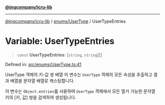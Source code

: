 [**@jngcompany/icru-lib**](../../../README.md)

***

[@jngcompany/icru-lib](../../../README.md) / [enums/UserType](../README.md) / UserTypeEntries

# Variable: UserTypeEntries

> `const` **UserTypeEntries**: \[`string`, `string`\][]

Defined in: [src/enums/UserType.ts:41](https://github.com/jngcompany/icru-lib/blob/d3a4d9c24074b22f396121b6f6d7c5106c66ae75/src/enums/UserType.ts#L41)

UserType 객체의 키-값 쌍 배열
이 변수는 `UserType` 객체의 모든 속성을 추출하고 결과 배열을 문자열 배열로 캐스팅합니다.

이 변수는 `Object.entries`를 사용하여 `UserType` 객체에서 모든 열거 가능한
문자열 키의 [키, 값] 쌍을 검색하여 생성됩니다.

